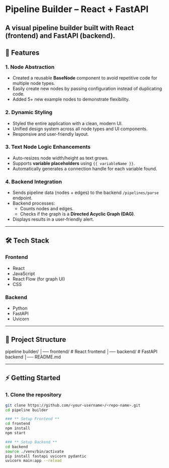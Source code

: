 # Pipeline Builder – React + FastAPI

A visual pipeline builder built with **React (frontend)** and **FastAPI (backend)**.  
---

## 🚀 Features

### 1. **Node Abstraction**
- Created a reusable **BaseNode** component to avoid repetitive code for multiple node types.
- Easily create new nodes by passing configuration instead of duplicating code.
- Added 5+ new example nodes to demonstrate flexibility.

### 2. **Dynamic Styling**
- Styled the entire application with a clean, modern UI.
- Unified design system across all node types and UI components.
- Responsive and user-friendly layout.

### 3. **Text Node Logic Enhancements**
- Auto-resizes node width/height as text grows.
- Supports **variable placeholders** using `{{ variableName }}`.
- Automatically generates a connection handle for each variable found.

### 4. **Backend Integration**
- Sends pipeline data (nodes + edges) to the backend `/pipelines/parse` endpoint.
- Backend processes:
  - Counts nodes and edges.
  - Checks if the graph is a **Directed Acyclic Graph (DAG)**.
- Displays results in a user-friendly alert.

---

## 🛠️ Tech Stack

### **Frontend**
- React
- JavaScript
- React Flow (for graph UI)
- CSS

### **Backend**
- Python
- FastAPI
- Uvicorn

---

## 📂 Project Structure

pipeline builder/
│── frontend/ # React frontend
│── backend/ # FastAPI backend
│── README.md


---

## ⚡ Getting Started

### 1. **Clone the repository**
```bash
git clone https://github.com/<your-username>/<repo-name>.git
cd pipeline builder

### ** Setup Frontend **
cd frontend
npm install
npm start

### ** Setup Backend **
cd backend
source ./venv/bin/activate
pip install fastapi uvicorn pydantic
uvicorn main:app --reload
